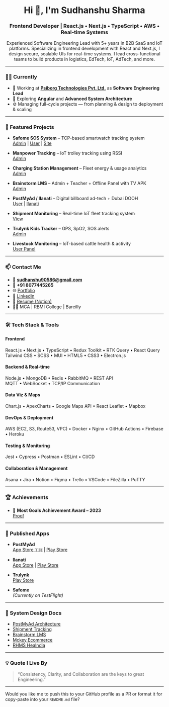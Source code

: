 <h1 align="center">Hi 👋, I'm Sudhanshu Sharma</h1>
<h3 align="center">Frontend Developer | React.js • Next.js • TypeScript • AWS • Real-time Systems</h3>

<p align="center">
Experienced Software Engineering Lead with 5+ years in B2B SaaS and IoT platforms.  
Specializing in frontend development with React and Next.js, I design secure, scalable UIs for real-time systems.  
I lead cross-functional teams to build products in logistics, EdTech, IoT, AdTech, and more.
</p>

---

### 🧑‍💻 Currently

- 🔭 Working at **[Psiborg Technologies Pvt. Ltd.](https://psiborg.in/)** as **Software Engineering Lead**
- 🧠 Exploring **Angular** and **Advanced System Architecture**
- ⚙️ Managing full-cycle projects — from planning & design to deployment & scaling

---

### 📂 Featured Projects

- **Safome SOS System** – TCP-based smartwatch tracking system  
  [Admin](https://admin.safome.co/auth/signin) | [User](https://app.safome.co/auth/signin) | [Site](https://safome.co/)

- **Manpower Tracking** – IoT trolley tracking using RSSI  
  [Admin](https://track.psiborg.io/)

- **Charging Station Management** – Fleet energy & usage analytics  
  [Admin](http://admin.eim.digital/)

- **Brainstorm LMS** – Admin + Teacher + Offline Panel with TV APK  
  [Admin](https://admin.brainstorminternational.co.in/login)

- **PostMyAd / Ilanati** – Digital billboard ad-tech + Dubai DOOH  
  [User](https://app.postmyad.ai/explore) | [Ilanati](https://app.ilanati.com/)

- **Shipment Monitoring** – Real-time IoT fleet tracking system  
  [View](https://www.notion.so/Admin-1c2f00e773438019ab9ac40db19fe879?pvs=21)

- **Trulynk Kids Tracker** – GPS, SpO2, SOS alerts  
  [Admin](https://admin.trulynk.org/)

- **Livestock Monitoring** – IoT-based cattle health & activity  
  [User Panel](https://app.albarn.tech/)

---

### 📫 Contact Me

- 📧 **sudhanshu90586@gmail.com**
- 📱 **+91 8077445265**
- 🌐 [Portfolio](https://sudhanshu-portfolio-v2.vercel.app/)
- 💼 [LinkedIn](https://linkedin.com/in/sudhanshu-sharma-657aa5207/)
- 🧠 [Resume (Notion)](https://sudhanshu--sharma.notion.site/Sudhanshu-Sharma-24e6323303bc4119b6c0c7513e4df665?pvs=74)
- 🧑‍🎓 MCA | RBMI College | Bareilly

---

### 🛠 Tech Stack & Tools

#### Frontend  
React.js • Next.js • TypeScript • Redux Toolkit • RTK Query • React Query  
Tailwind CSS • SCSS • MUI • HTML5 • CSS3 • Electron.js

#### Backend & Real-time  
Node.js • MongoDB • Redis • RabbitMQ • REST API  
MQTT • WebSocket • TCP/IP Communication

#### Data Viz & Maps  
Chart.js • ApexCharts • Google Maps API • React Leaflet • Mapbox

#### DevOps & Deployment  
AWS (EC2, S3, Route53, VPC) • Docker • Nginx • GitHub Actions • Firebase • Heroku

#### Testing & Monitoring  
Jest • Cypress • Postman • ESLint • CI/CD

#### Collaboration & Management  
Asana • Jira • Notion • Figma • Trello • VSCode • FileZilla • PuTTY

---

### 🏆 Achievements

- 🥇 **Most Goals Achievement Award – 2023**  
  [Proof](https://drive.google.com/file/d/1Xvrl2s_l6b8l0bYly2mhSIEa5vSW9ewm/view?usp=drive_link)

---

### 📱 Published Apps

- **PostMyAd**  
  [App Store 🇮🇳](https://apps.apple.com/in/app/postmyad-diy-digital-ad/id6448530254) | [Play Store](https://play.google.com/store/apps/details?id=com.postmyadd)

- **Ilanati**  
  [App Store](https://apps.apple.com/in/app/ilanati/id6475957884) | [Play Store](https://play.google.com/store/apps/details?id=com.postmyadilanati)

- **Trulynk**  
  [Play Store](https://play.google.com/store/apps/details?id=com.trulynk)

- **Safome**  
  *(Currently on TestFlight)*

---

### 📘 System Design Docs

- [PostMyAd Architecture](https://shorturl.at/cwDMY)  
- [Shipment Tracking](https://rb.gy/nmfhqk)  
- [Brainstorm LMS](https://shorturl.at/cjk05)  
- [Mckey Ecommerce](https://rb.gy/nmfhqk)  
- [RHMS Healndia](https://rb.gy/ha6aat)

---

### 💡 Quote I Live By  
> “Consistency, Clarity, and Collaboration are the keys to great Engineering.”

---

Would you like me to push this to your GitHub profile as a PR or format it for copy-paste into your `README.md` file?
